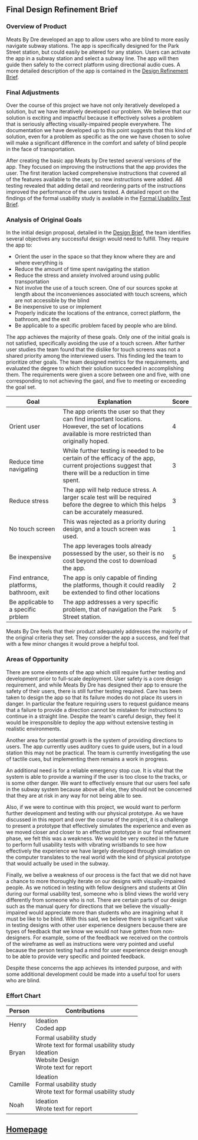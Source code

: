 ## Final Design Refinement Brief

### Overview of Product

Meats By Dre developed an app to allow users who are blind to more easily navigate subway stations.
The app is specifically designed for the Park Street station, but could easily be altered for any station.
Users can activate the app in a subway station and select a subway line.
The app will then guide then safely to the correct platform using directional audio cues.
A more detailed description of the app is contained in the [Design Refinement Brief](designrefinement.md).

### Final Adjustments

Over the course of this project we have not only iteratively developed a solution, but we have iteratively developed our problem. We believe that our solution is exciting and impactful because it effectively solves a problem that is seriously affecting visually-impaired people everywhere. The documentation we have developed up to this point suggests that this kind of solution, even for a problem as specific as the one we have chosen to solve will make a significant difference in the comfort and safety of blind people in the face of transportation.

After creating the basic app Meats by Dre tested several versions of the app.
They focused on improving the instructions that the app provides the user. The first iteration lacked comprehensive instructions that covered all of the features available to the user, so new instructions were added. 
AB testing revealed that adding detail and reordering parts of the instructions improved the performance of the users tested.
A detailed report on the findings of the formal usability study is available in the [Formal Usability Test Brief](formal_usability.md).

### Analysis of Original Goals

In the initial design proposal, detailed in the [Design Brief](designbrief.md), the team identifies several objectives any successful design would need to fulfill.
They require the app to:

* Orient the user in the space so that they know where they are and where everything is
* Reduce the amount of time spent navigating the station
* Reduce the stress and anxiety involved around using public transportation
* Not involve the use of a touch screen. One of our sources spoke at length about the inconveniences associated with touch screens, which are not accessible by the blind
* Be inexpensive to use or implement
* Properly indicate the locations of the entrance, correct platform, the bathroom, and the exit
* Be applicable to a specific problem faced by people who are blind.
 
The app achieves the majority of these goals. Only one of the initial goals is not satisfied, specifically avoiding the use of a touch screen.
After further user studies the team found that the dislike for touch screens was not a shared priority among the interviewed users.
This finding led the team to prioritize other goals.
The team designed metrics for the requirements, and evaluated the degree to which their solution succeeded in accomplishing them.
The requirements were given a score between one and five, with one corresponding to not achieving the gaol, and five to meeting or exceeding the goal set.


Goal | Explanation | Score
---- | ----------- | -----
Orient user | The app orients the user so that they can find important locations. However, the set of locations available is more restricted than originally hoped. | 4
Reduce time navigating | While further testing is needed to be certain of the efficacy of the app, current projections suggest that there will be a reduction in time spent. | 3
Reduce stress | The app will help reduce stress. A larger scale test will be required before the degree to which this helps can be accurately measured. | 3
No touch screen | This was rejected as a priority during design, and a touch screen was used. | 1
Be inexpensive | The app leverages tools already possessed by the user, so their is no cost beyond the cost to download the app. | 5
Find entrance, platforms, bathroom, exit | The app is only capable of finding the platforms, though it could readily be extended to find other locations | 2
Be applicable to a specific prblem | The app addresses a very specific problem, that of navigation the Park Street station. | 5


Meats By Dre feels that their product adequately addresses the majority of the original criteria they set.
They consider the app a success, and feel that with a few minor changes it would prove a helpful tool.


### Areas of Opportunity

There are some elements of the app which still require further testing and development prior to full-scale deployment.
User safety is a core design requirement, and while Meats By Dre has designed their app to ensure the safety of their users, there is still further testing required.
Care has been taken to design the app so that its failure modes do not place its users in danger.
In particular the feature requiring users to request guidance means that a failure to provide a direction cannot be mistaken for instructions to continue in a straight line.
Despite the team's careful design, they feel it would be irresponsible to deploy the app without extensive testing in realistic environments.

Another area for potential growth is the system of providing directions to users.
The app currently uses auditory cues to guide users, but in a loud station this may not be practical.
The team is currently investigating the use of tactile cues, but implementing them remains a work in progress.

An additional need is for a reliable emergency stop cue.
It is vital that the system is able to provide a warning if the user is too close to the tracks, or is some other danger. We want to effectively ensure that our users feel safe in the subway system because above all else, they should not be concerned that they are at risk in any way for not being able to see.

Also, if we were to continue with this project, we would want to perform further development and testing with our physical prototype. As we have discussed in this report and over the course of the project, it is a challenge to present a prototype that effectively simulates the experience and even as we moved closer and closer to an effective prototype in our final refinement phase, we felt this was a weakness. We would be very excited in the future to perform full usability tests with vibrating wristbands to see how effectively the experience we have largely developed through simulation on the computer translates to the real world with the kind of physical prototype that would actually be used in the subway.

Finally, we belive a weakness of our process is the fact that we did not have a chance to more thoroughly iterate on our designs with visually-impaired people. As we noticed in testing with fellow designers and students at Olin during our formal usability test, someone who is blind views the world very differently from someone who is not. There are certain parts of our design such as the manual query for directions that we believe the visually-impaired would appreciate more than students who are imagining what it must be like to be blind. With this said, we believe there is significant value in testing designs with other user experience designers because there are types of feedback that we know we would not have gotten from non-designers. For example, some of the feedback we received on the controls of the wireframe as well as instructions were very pointed and useful because the person testing had a mind for user experience design enough to be able to provide very specific and pointed feedback. 

Despite these concerns the app achieves its intended purpose, and with some additional development could be made into a useful tool for users who are blind.

### Effort Chart


 Person | Contributions 
 ------ | -------------------------------------
Henry   | Ideation<br>Coded app<br> 
Bryan   | Formal usability study<br>Wrote text for formal usability study<br>Ideation<br>Website Design<br>Wrote text for report<br>
Camille | Ideation<br>Formal usability study<br>Wrote text for formal usability study<br>
Noah    | Ideation<br>Wrote text for report<br>

## [Homepage](index.md)
